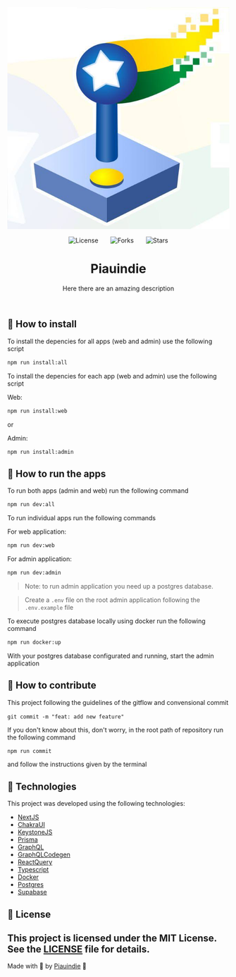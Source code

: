 <p align="center">
  <img alt="preview image" src=".github/preview.jpg">
</p>

<div align="center">
  <img src="https://img.shields.io/static/v1?label=license&message=MIT&color=545454&labelColor=000" alt="License">
  <img style="margin: 0 24px;" src="https://img.shields.io/github/forks/NitoBa/ignite-ds?label=forks&message=MIT&color=545454&labelColor=000" alt="Forks">
  <img src="https://img.shields.io/github/stars/NitoBa/ignite-ds?label=stars&message=MIT&color=545454&labelColor=000" alt="Stars">
</div>

<h1 align="center">
  Piauindie
</h1>

<p align="center">
Here there are an amazing description
</p>

<br>

## 🚀 How to install

To install the depencies for all apps (web and admin) use the following script

```bash
npm run install:all
```

To install the depencies for each app (web and admin) use the following script

Web:

```bash
npm run install:web
```

or

Admin:

```bash
npm run install:admin
```

## 🚀 How to run the apps

To run both apps (admin and web) run the following command

```bash
npm run dev:all
```

To run individual apps run the following commands

For web application:

```bash
npm run dev:web
```

For admin application:

```bash
npm run dev:admin
```

> Note: to run admin application you need up a postgres database.

> Create a `.env` file on the root admin application following the
> `.env.example` file

To execute postgres database locally using docker run the following command

```bash
npm run docker:up
```

With your postgres database configurated and running, start the admin
application

## 🚀 How to contribute

This project following the guidelines of the gitflow and convensional commit

`git commit -m "feat: add new feature"`

If you don't know about this, don't worry, in the root path of repository run
the following command

```bash
npm run commit
```

and follow the instructions given by the terminal

## 🧪 Technologies

This project was developed using the following technologies:

- [NextJS](https://nextjs.org/)
- [ChakraUI](https://chakra-ui.com/)
- [KeystoneJS](https://keystonejs.com/)
- [Prisma](https://www.prisma.io/)
- [GraphQL](https://graphql.org/)
- [GraphQLCodegen](https://the-guild.dev/graphql/codegen)
- [ReactQuery](https://tanstack.com/)
- [Typescript](https://storybook.js.org/)
- [Docker](https://www.docker.com/)
- [Postgres](https://www.postgresql.org/)
- [Supabase](https://supabase.com/)

## 📝 License

## This project is licensed under the MIT License. See the [LICENSE](LICENSE) file for details.

Made with 💜 by [Piauindie](https://nito-dev.vercel.app/) 👋
